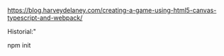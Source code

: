 https://blog.harveydelaney.com/creating-a-game-using-html5-canvas-typescript-and-webpack/


Historial:"

npm init
